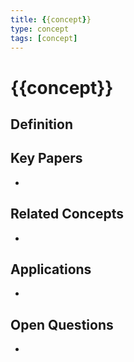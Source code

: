 ```yaml
---
title: {{concept}}
type: concept
tags: [concept]
---
```

# {{concept}}

## Definition


## Key Papers
- 

## Related Concepts
- 

## Applications
- 

## Open Questions
-